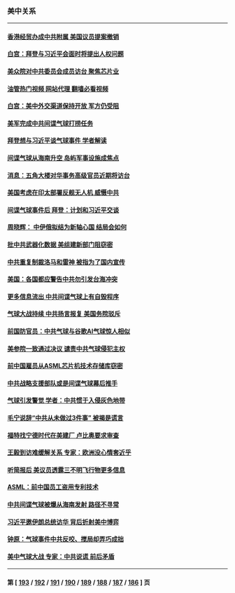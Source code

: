 ### 美中关系
---
#### [香港经贸办成中共附属 美国议员提案撤销](../../pages/nf1412576/n13932393.md?02181245) 
#### [白宫：拜登与习近平会面时将提出人权问题](../../pages/nf1412576/n13932316.md?02181245) 
#### [美众院对中共委员会成员访台 聚焦芯片业](../../pages/nf1412576/n13932185.md?02181245) 
#### [油管热门视频 网站代理 翻墙必看视频](http://138.2.39.72:81/youtube.html?epic-marker?02181245)
#### [白宫：美中外交渠道保持开放 军方仍受阻](../../pages/nf1412576/n13932249.md?02181245) 
#### [美军完成中共间谍气球打捞任务](../../pages/nf1412576/n13932233.md?02181245) 
#### [拜登想与习近平谈气球事件 学者解读](../../pages/nf1412576/n13931686.md?02181245) 
#### [间谍气球从海南升空 岛屿军事设施成焦点](../../pages/nf1412576/n13931607.md?02181245) 
#### [消息：五角大楼对华事务高级官员近期将访台](../../pages/nf1412576/n13931512.md?02181245) 
#### [美国考虑在印太部署反舰无人机 威慑中共](../../pages/nf1412576/n13931458.md?02181245) 
#### [间谍气球事件后 拜登：计划和习近平交谈](../../pages/nf1412576/n13931431.md?02181245) 
#### [周晓辉： 中伊俄拟结为新轴心国 结局会如何](../../pages/nf1412576/n13931424.md?02181245) 
#### [批中共武器化数据 美组建新部门阻窃密](../../pages/nf1412576/n13931394.md?02181245) 
#### [中共重复制裁洛马和雷神 被指为了国内宣传](../../pages/nf1412576/n13931243.md?02181245) 
#### [美国：各国都应警告中共勿引发台海冲突](../../pages/nf1412576/n13930987.md?02181245) 
#### [更多信息流出 中共间谍气球上有自毁程序](../../pages/nf1412576/n13930827.md?02181245) 
#### [气球大战持续 中共扬言报复 美国务院驳斥](../../pages/nf1412576/n13930795.md?02181245) 
#### [前国防官员：中共气球与谷歌AI气球惊人相似](../../pages/nf1412576/n13930833.md?02181245) 
#### [美参院一致通过决议 谴责中共气球侵犯主权](../../pages/nf1412576/n13930663.md?02181245) 
#### [前中国雇员从ASML芯片机技术存储库窃密](../../pages/nf1412576/n13930758.md?02181245) 
#### [中共战略支援部队或是间谍气球幕后推手](../../pages/nf1412576/n13930666.md?02181245) 
#### [气球引发警觉 学者：中共惯于入侵灰色地带](../../pages/nf1412576/n13930514.md?02181245) 
#### [毛宁说辞“中共从未做过3件事” 被揭是谎言](../../pages/nf1412576/n13930579.md?02181245) 
#### [福特找宁德时代在美建厂 卢比奥要求审查](../../pages/nf1412576/n13930626.md?02181245) 
#### [王毅到访难缓解关系 专家：欧洲没心情套近乎](../../pages/nf1412576/n13930533.md?02181245) 
#### [听简报后 美议员透露三不明飞行物更多信息](../../pages/nf1412576/n13930580.md?02181245) 
#### [ASML：前中国员工盗用专利技术](../../pages/nf1412576/n13930459.md?02181245) 
#### [中共间谍气球被爆从海南发射 路径不寻常](../../pages/nf1412576/n13930120.md?02181245) 
#### [习近平邀伊朗总统访华 背后折射美中博弈](../../pages/nf1412576/n13929854.md?02181245) 
#### [钟原：气球事件中共反咬、搅局却弄巧成拙](../../pages/nf1412576/n13929990.md?02181245) 
#### [美中气球大战 专家：中共说谎 前后矛盾](../../pages/nf1412576/n13929783.md?02181245) 

---
#### 第 [ [193](./193.md?02181245) / [192](./192.md?02181245) / [191](./191.md?02181245) / [190](./190.md?02181245) / [189](./189.md?02181245) / [188](./188.md?02181245) / [187](./187.md?02181245) / [186](./186.md?02181245) ] 页
